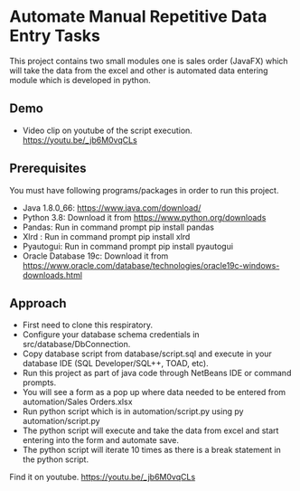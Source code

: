 # Automate Manual Repetitive Data Entry Tasks

This project contains two small modules one is sales order (JavaFX) which will take the data from the excel and other is automated 
data entering module which is developed in python. 

## Demo
* Video clip on youtube of the script execution. https://youtu.be/_jb6M0vqCLs

## Prerequisites

You must have following programs/packages in order to run this project.

* Java 1.8.0_66: https://www.java.com/download/
* Python 3.8: Download it from https://www.python.org/downloads
* Pandas: Run in command prompt pip install pandas
* Xlrd : Run in command prompt pip install xlrd
* Pyautogui: Run in command prompt pip install pyautogui
* Oracle Database 19c: Download it from https://www.oracle.com/database/technologies/oracle19c-windows-downloads.html

## Approach

* First need to clone this respiratory.
* Configure your database schema credentials in src/database/DbConnection.
* Copy database script from database/script.sql and execute in your database IDE (SQL Developer/SQL++, TOAD, etc).
* Run this project as part of java code through NetBeans IDE or command prompts.
* You will see a form as a pop up where data needed to be entered from automation/Sales Orders.xlsx
* Run python script which is in automation/script.py using py automation/script.py
* The python script will execute and take the data from excel and start entering into the form and automate save.
* The python script will iterate 10 times as there is a break statement in the python script.

Find it on youtube. https://youtu.be/_jb6M0vqCLs
